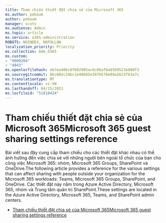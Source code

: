 ```yaml
---
title: Tham chiếu thiết đặt chia sẻ của Microsoft 365
ms.author: pebaum
author: pebaum
manager: scotv
ms.audience: Admin
ms.topic: article
ms.service: o365-administration
ROBOTS: NOINDEX, NOFOLLOW
localization_priority: Priority
ms.collection: Adm_O365
ms.custom:
- "9000204"
- "4843"
ms.openlocfilehash: eb7ea40bc0f602905ac6c06af0a8569523e80df3
ms.sourcegitcommit: 8bc60ec34bc1e40685e3976576e04a2623f63a7c
ms.translationtype: MT
ms.contentlocale: vi-VN
ms.lasthandoff: 04/15/2021
ms.locfileid: "51810434"
---
```

# <a name="microsoft-365-guest-sharing-settings-reference"></a><span data-ttu-id="f6a6a-102">Tham chiếu thiết đặt chia sẻ của Microsoft 365</span><span class="sxs-lookup"><span data-stu-id="f6a6a-102">Microsoft 365 guest sharing settings reference</span></span>

<span data-ttu-id="f6a6a-103">Bài viết sau đây cung cấp tham chiếu cho các thiết đặt khác nhau có thể ảnh hưởng đến việc chia sẻ với những người bên ngoài tổ chức của bạn cho công việc Microsoft 365: nhóm, Microsoft 365 Groups, SharePoint và OneDrive.</span><span class="sxs-lookup"><span data-stu-id="f6a6a-103">The following article provides a reference for the various settings that can affect sharing with people outside your organization for the Microsoft 365 workloads: Teams, Microsoft 365 Groups, SharePoint, and OneDrive.</span></span> <span data-ttu-id="f6a6a-104">Các thiết đặt này nằm trong Azure Active Directory, Microsoft 365, nhóm và Trung tâm quản trị SharePoint.</span><span class="sxs-lookup"><span data-stu-id="f6a6a-104">These settings are located in the Azure Active Directory, Microsoft 365, Teams, and SharePoint admin centers.</span></span>

- [<span data-ttu-id="f6a6a-105">Tham chiếu thiết đặt chia sẻ của Microsoft 365</span><span class="sxs-lookup"><span data-stu-id="f6a6a-105">Microsoft 365 guest sharing settings reference</span></span>](https://docs.microsoft.com/microsoft-365/solutions/microsoft-365-guest-settings?view=o365-worldwide)
